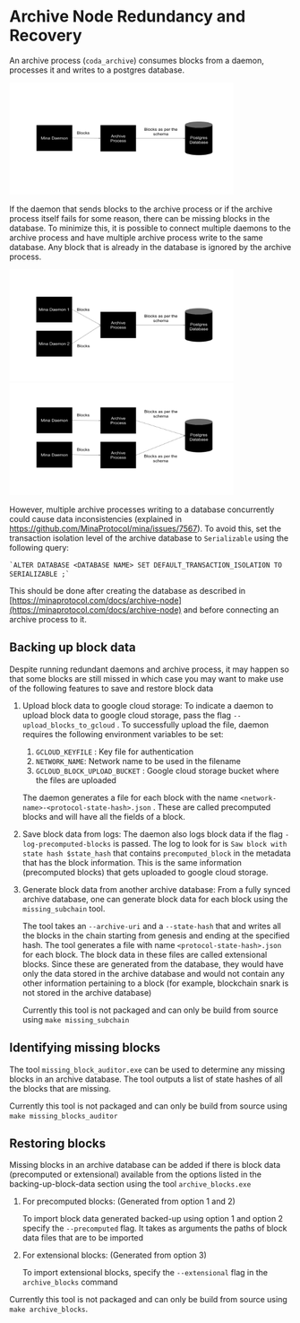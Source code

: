 # Archive Node Redundancy and Recovery

An archive process (`coda_archive`) consumes blocks from a daemon, processes it and writes to a postgres database.

<img src="res/archive1.png" alt="archive node architecture" width="400" height="200"/>

If the daemon that sends blocks to the archive process or if the archive process itself fails for some reason, there can be missing blocks in the database. To minimize this, it is possible to connect multiple daemons to the archive process and have multiple archive process write to the same database. Any block that is already in the database is ignored by the archive process.

<img src="res/archive2.png" alt="archive node architecture" width="400" height="200"/>

<img src="res/archive3.png" alt="archive node architecture" width="400" height="200"/>

However, multiple archive processes writing to a database concurrently could cause data inconsistencies (explained in https://github.com/MinaProtocol/mina/issues/7567). To avoid this, set the transaction isolation level of the archive database to `Serializable` using the following query:

    `ALTER DATABASE <DATABASE NAME> SET DEFAULT_TRANSACTION_ISOLATION TO SERIALIZABLE ;`

This should be done after creating the database as described in [https://minaprotocol.com/docs/archive-node](https://minaprotocol.com/docs/archive-node) and before connecting an archive process to it.

## Backing up block data

Despite running redundant daemons and archive process, it may happen so that some blocks are still missed in which case you may want to make use of the following features to save and restore block data

1. Upload block data to google cloud storage: To indicate a daemon to upload block data to google cloud storage, pass the flag `--upload_blocks_to_gcloud` . To successfully upload the file, daemon requires the following environment variables to be set:
    1. `GCLOUD_KEYFILE` : Key file for authentication
    2. `NETWORK_NAME`: Network name to be used in the filename
    3. `GCLOUD_BLOCK_UPLOAD_BUCKET` : Google cloud storage bucket where the files are uploaded

    The daemon generates a file for each block with the name `<network-name>-<protocol-state-hash>.json` . These are called precomputed blocks and will have all the fields of a block.

2. Save block data from logs: The daemon also logs block data if the flag `-log-precomputed-blocks` is passed. The log to look for is `Saw block with state hash $state_hash` that contains `precomputed_block` in the metadata that has the block information. This is the same information (precomputed blocks) that gets uploaded to google cloud storage.
3. Generate block data from another archive database: From a fully synced archive database, one can generate block data for each block using the `missing_subchain` tool. 

    The tool takes an `--archive-uri` and a `--state-hash` that and writes all the blocks in the chain starting from genesis and ending at the specified hash. The tool generates a file with name `<protocol-state-hash>.json` for each block. The block data in these files are called extensional blocks. Since these are generated from the database, they would have only the data stored in the archive database and would not contain any other information pertaining to a block (for example, blockchain snark is not stored in the archive database)

    Currently this tool is not packaged and can only be build from source using `make missing_subchain` 

## Identifying missing blocks

The tool `missing_block_auditor.exe` can be used to determine any missing blocks in an archive database. The tool outputs a list of state hashes of all the blocks that are missing.

Currently this tool is not packaged and can only be build from source using `make missing_blocks_auditor`

## Restoring blocks

Missing blocks in an archive database can be added if there is block data (precomputed or extensional) available from the options listed in the backing-up-block-data section using the tool `archive_blocks.exe`

1. For precomputed blocks: (Generated from option 1 and 2)

    To import block data generated backed-up using option 1 and option 2 specify the `--precomputed` flag. It takes as arguments the paths of block data files that are to be imported

2. For extensional blocks: (Generated from option 3)

    To import extensional blocks, specify the `--extensional` flag in the `archive_blocks` command

Currently this tool is not packaged and can only be build from source using `make archive_blocks`.
